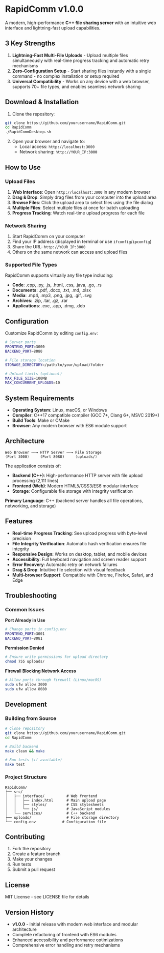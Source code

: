 # RapidComm v1.0.0

 A modern, high-performance **C++ file sharing server** with an intuitive web interface and lightning-fast upload capabilities.

## 3 Key Strengths

1. **Lightning-Fast Multi-File Uploads** - Upload multiple files simultaneously with real-time progress tracking and automatic retry mechanisms
2. **Zero-Configuration Setup** - Start sharing files instantly with a single command - no complex installation or setup required  
3. **Universal Compatibility** - Works on any device with a web browser, supports 70+ file types, and enables seamless network sharing

## Download & Installation

1. Clone the repository:
```bash
git clone https://github.com/yourusername/RapidComm.git
cd RapidComm
./RapidCommDesktop.sh
```

2. Open your browser and navigate to:
   - Local access: `http://localhost:3000`
   - Network sharing: `http://YOUR_IP:3000`

## How to Use

### Upload Files

1. **Web Interface**: Open `http://localhost:3000` in any modern browser
2. **Drag & Drop**: Simply drag files from your computer into the upload area
3. **Browse Files**: Click the upload area to select files using the file dialog
4. **Multiple Files**: Select multiple files at once for batch uploading
5. **Progress Tracking**: Watch real-time upload progress for each file

### Network Sharing

1. Start RapidComm on your computer
2. Find your IP address (displayed in terminal or use `ifconfig`/`ipconfig`)
3. Share the URL: `http://YOUR_IP:3000`
4. Others on the same network can access and upload files

### Supported File Types

RapidComm supports virtually any file type including:
- **Code**: .cpp, .py, .js, .html, .css, .java, .go, .rs
- **Documents**: .pdf, .docx, .txt, .md, .xlsx
- **Media**: .mp4, .mp3, .png, .jpg, .gif, .svg
- **Archives**: .zip, .tar, .gz, .rar
- **Applications**: .exe, .app, .dmg, .deb

## Configuration

Customize RapidComm by editing `config.env`:

```bash
# Server ports
FRONTEND_PORT=3000
BACKEND_PORT=8080

# File storage location
STORAGE_DIRECTORY=/path/to/your/upload/folder

# Upload limits (optional)
MAX_FILE_SIZE=100MB
MAX_CONCURRENT_UPLOADS=10
```

## System Requirements

- **Operating System**: Linux, macOS, or Windows
- **Compiler**: C++17 compatible compiler (GCC 7+, Clang 6+, MSVC 2019+)
- **Build Tools**: Make or CMake
- **Browser**: Any modern browser with ES6 module support

## Architecture

```
Web Browser ──→ HTTP Server ──→ File Storage
(Port 3000)     (Port 8080)     (uploads/)
```

The application consists of:
- **Backend (C++)**: High-performance HTTP server with file upload processing (2,111 lines)
- **Frontend (Web)**: Modern HTML5/CSS3/ES6 modular interface
- **Storage**: Configurable file storage with integrity verification

**Primary Language**: C++ (backend server handles all file operations, networking, and storage)

## Features

- **Real-time Progress Tracking**: See upload progress with byte-level precision
- **File Integrity Verification**: Automatic hash verification ensures file integrity
- **Responsive Design**: Works on desktop, tablet, and mobile devices
- **Accessibility**: Full keyboard navigation and screen reader support
- **Error Recovery**: Automatic retry on network failures
- **Drag & Drop**: Intuitive file selection with visual feedback
- **Multi-browser Support**: Compatible with Chrome, Firefox, Safari, and Edge

## Troubleshooting

### Common Issues

**Port Already in Use**
```bash
# Change ports in config.env
FRONTEND_PORT=3001
BACKEND_PORT=8081
```

**Permission Denied**
```bash
# Ensure write permissions for upload directory
chmod 755 uploads/
```

**Firewall Blocking Network Access**
```bash
# Allow ports through firewall (Linux/macOS)
sudo ufw allow 3000
sudo ufw allow 8080
```

## Development

### Building from Source

```bash
# Clone repository
git clone https://github.com/yourusername/RapidComm.git
cd RapidComm

# Build backend
make clean && make

# Run tests (if available)
make test
```

### Project Structure

```
RapidComm/
├── src/
│   ├── interface/          # Web frontend
│   │   ├── index.html      # Main upload page
│   │   ├── styles/         # CSS stylesheets
│   │   └── js/             # JavaScript modules
│   └── services/           # C++ backend
├── uploads/                # File storage directory
└── config.env            # Configuration file
```

## Contributing

1. Fork the repository
2. Create a feature branch
3. Make your changes
4. Run tests
5. Submit a pull request

## License

MIT License - see LICENSE file for details

## Version History

- **v1.0.0** - Initial release with modern web interface and modular architecture
- Complete refactoring of frontend with ES6 modules
- Enhanced accessibility and performance optimizations
- Comprehensive error handling and retry mechanisms
